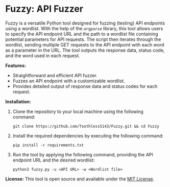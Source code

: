 # Fuzzy: API Fuzzer

Fuzzy is a versatile Python tool designed for fuzzing (testing) API endpoints using a wordlist. With the help of the `argparse` library, this tool allows users to specify the API endpoint URL and the path to a wordlist file containing potential parameters for API requests. The script then iterates through the wordlist, sending multiple GET requests to the API endpoint with each word as a parameter in the URL. The tool outputs the response data, status code, and the word used in each request.

**Features:**
- Straightforward and efficient API fuzzer.
- Fuzzes an API endpoint with a customizable wordlist.
- Provides detailed output of response data and status codes for each request.

**Installation:**
1. Clone the repository to your local machine using the following command:
   ```shell
   git clone https://github.com/Toothless5143/Fuzzy.git && cd Fuzzy
   ```

2. Install the required dependencies by executing the following command:
   ```shell
   pip install -r requirements.txt
   ```

3. Run the tool by applying the following command, providing the API endpoint URL and the desired wordlist:
   ```shell
   python3 fuzzy.py -u <API URL> -w <Wordlist file>
   ```

**License:**
This tool is open source and available under the [MIT License](/LICENSE).
